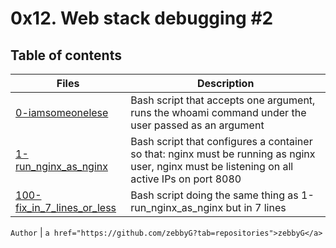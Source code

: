 # 0x12. Web stack debugging #2

## Table of contents
Files | Description
----- | -----------
[0-iamsomeonelese](./0-iamsomeonelese) | Bash script that accepts one argument, runs the whoami command under the user passed as an argument
[1-run_nginx_as_nginx](./1-run_nginx_as_nginx) | Bash script that configures a container so that: nginx must be running as nginx user, nginx must be listening on all active IPs on port 8080
[100-fix_in_7_lines_or_less](./100-fix_in_7_lines_or_less) | Bash script doing the same thing as 1-run_nginx_as_nginx but in 7 lines

`Author` | `a href="https://github.com/zebbyG?tab=repositories">zebbyG</a>`
